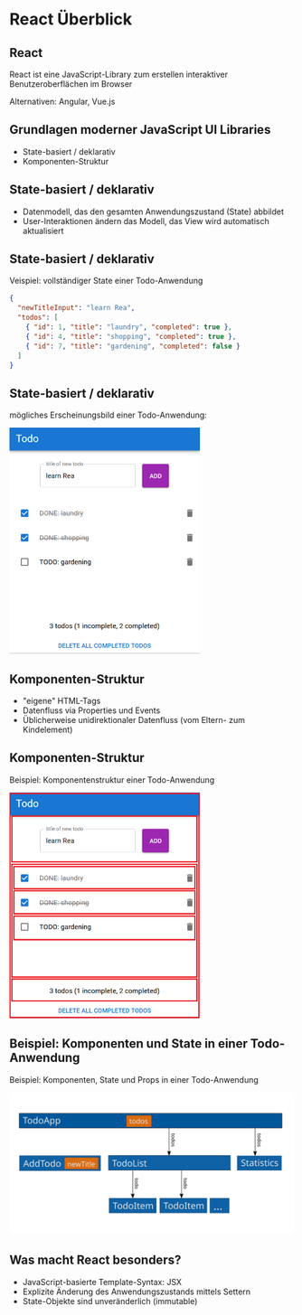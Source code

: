 # React Überblick

## React

React ist eine JavaScript-Library zum erstellen interaktiver Benutzeroberflächen im Browser

Alternativen: Angular, Vue.js

## Grundlagen moderner JavaScript UI Libraries

- State-basiert / deklarativ
- Komponenten-Struktur

## State-basiert / deklarativ

- Datenmodell, das den gesamten Anwendungszustand (State) abbildet
- User-Interaktionen ändern das Modell, das View wird automatisch aktualisiert

## State-basiert / deklarativ

Veispiel: vollständiger State einer Todo-Anwendung

```json
{
  "newTitleInput": "learn Rea",
  "todos": [
    { "id": 1, "title": "laundry", "completed": true },
    { "id": 4, "title": "shopping", "completed": true },
    { "id": 7, "title": "gardening", "completed": false }
  ]
}
```

## State-basiert / deklarativ

mögliches Erscheinungsbild einer Todo-Anwendung:

<img src="assets/todolist.png" alt="screenshot of a todo list application" style="height: 400px" />

## Komponenten-Struktur

- "eigene" HTML-Tags
- Datenfluss via Properties und Events
- Üblicherweise unidirektionaler Datenfluss (vom Eltern- zum Kindelement)

## Komponenten-Struktur

Beispiel: Komponentenstruktur einer Todo-Anwendung

<img src="assets/todolist-component-structure.png" alt="screenshot of a todo list application with components outlined in red" style="height: 400px" />

## Beispiel: Komponenten und State in einer Todo-Anwendung

Beispiel: Komponenten, State und Props in einer Todo-Anwendung

<img src="assets/todo-components-state-props.svg" />

## Was macht React besonders?

- JavaScript-basierte Template-Syntax: JSX
- Explizite Änderung des Anwendungszustands mittels Settern
- State-Objekte sind unveränderlich (immutable)
